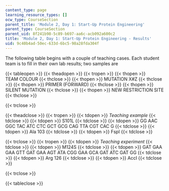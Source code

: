 ```yaml
---
content_type: page
learning_resource_types: []
ocw_type: CourseSection
parent_title: 'Module 2, Day 1: Start-Up Protein Engineering'
parent_type: CourseSection
parent_uid: 8f241b98-5c89-b697-aa6c-acb092a600c2
title: 'Module 2, Day 1: Start-Up Protein Engineering - Results'
uid: 9c40b4ad-50ec-633d-6bc5-98a28fda304f
---
```


The following table begins with a couple of teaching cases. Each student team is to fill in their own lab results; two samples are

{{< tableopen >}}
{{< theadopen >}}
{{< tropen >}}
{{< thopen >}}
TEAM COLOUR
{{< thclose >}}
{{< thopen >}}
MUTATION X#Z
{{< thclose >}}
{{< thopen >}}
PRIMER (FORWARD)
{{< thclose >}}
{{< thopen >}}
SILENT MUTATION
{{< thclose >}}
{{< thopen >}}
NEW RESTRICTION SITE
{{< thclose >}}

{{< trclose >}}

{{< theadclose >}}
{{< tropen >}}
{{< tdopen >}}
_Teaching example_
{{< tdclose >}}
{{< tdopen >}}
S101L
{{< tdclose >}}
{{< tdopen >}}
GG AAC GGC TAC ATC CTC GCT GCG CAG TTA CGT CAC G
{{< tdclose >}}
{{< tdopen >}}
Ala 103
{{< tdclose >}}
{{< tdopen >}}
FspI
{{< tdclose >}}

{{< trclose >}}
{{< tropen >}}
{{< tdopen >}}
_Teaching experiment_
{{< tdclose >}}
{{< tdopen >}}
M124S
{{< tdclose >}}
{{< tdopen >}}
GAT GAA GAA GTT GAT GAA AGT ATA CGG GAA GCA GAT ATC GAT GG
{{< tdclose >}}
{{< tdopen >}}
Arg 126
{{< tdclose >}}
{{< tdopen >}}
AccI
{{< tdclose >}}

{{< trclose >}}

{{< tableclose >}}